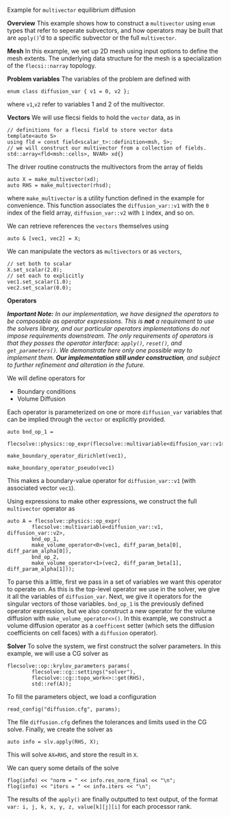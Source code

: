 Example for `multivector` equilibrium diffusion

**Overview**
This example shows how to construct a `multivector` using `enum` types that refer to seperate subvectors, and how operators may be built that are `apply()`'d to a specific subvector or the full `multivector`.

**Mesh**
In this example, we set up 2D mesh using input options to define the mesh extents. The underlying data structure for the mesh is a specialization of the `flecsi::narray` topology.

**Problem variables**
The variables of the problem are defined with

    enum class diffusion_var { v1 = 0, v2 };
where `v1`,`v2` refer to variables 1 and 2 of the multivector.

**Vectors**
We will use flecsi fields to hold the `vector` data, as in

    // definitions for a flecsi field to store vector data
    template<auto S>
    using fld = const field<scalar_t>::definition<msh, S>;
    // we will construct our multivector from a collection of fields.
    std::array<fld<msh::cells>, NVAR> xd{}

The driver routine constructs the multivectors from the array of fields

    auto X = make_multivector(xd);
    auto RHS = make_multivector(rhsd);

where `make_multivector` is a utility function defined in the example for convenience. This function associates the `diffusion_var::v1` with the `0` index of the field array, `diffusion_var::v2` with `1` index, and so on.

We can retrieve references the `vectors` themselves using

    auto & [vec1, vec2] = X;

We can manipulate the vectors as `multivectors` or as `vectors`,

    // set both to scalar
    X.set_scalar(2.0);
    // set each to explicitly
    vec1.set_scalar(1.0);
    vec2.set_scalar(0.0);

**Operators**

***Important Note:** In our implementation, we have designed the operators to be composable as operator expressions. This is **not** a requirement to use the solvers library, and our particular operators implementations do not impose requirements downstream.
The only requirements of operators is that they posses the operator interface: `apply()`, `reset()`, and `get_parameters()`. We demonstrate here only one possible way to implement them.
**Our implementation still under construction**, and subject to further refinement and alteration in the future.*

We will define operators for
 - Boundary conditions
 - Volume Diffusion

Each operator is parameterized on one or more `diffusion_var` variables that can be implied through the `vector` or explicitly provided.

    auto bnd_op_1 =
    		flecsolve::physics::op_expr(flecsolve::multivariable<diffusion_var::v1>,
    	                                make_boundary_operator_dirichlet(vec1),
    	                                make_boundary_operator_pseudo(vec1)

This makes a boundary-value operator for `diffusion_var::v1` (with associated vector `vec1`).

Using expressions to make other expressions, we construct the full `multivector` operator as

    auto A = flecsolve::physics::op_expr(
    		flecsolve::multivariable<diffusion_var::v1, diffusion_var::v2>,
    		bnd_op_1,
    		make_volume_operator<0>(vec1, diff_param_beta[0], diff_param_alpha[0]),
    		bnd_op_2,
    		make_volume_operator<1>(vec2, diff_param_beta[1], diff_param_alpha[1]));

To parse this a little, first we pass in a set of variables we want this operator to operate on. As this is the top-level operator we use in the solver, we give it all the variables of `diffusion_var`.
Next, we give it operators for the singular vectors of those variables. `bnd_op_1` is the previously defined operator expression, but we also construct a new operator for the volume diffusion with `make_volume_operator<>()`.
In this example, we construct a volume diffusion operator as a `coefficent` setter (which sets the diffusion coefficients on cell faces) with a `diffusion` operator).

**Solver**
To solve the system, we first construct the solver parameters. In this example, we will use a CG solver as

    flecsolve::op::krylov_parameters params(
    		flecsolve::cg::settings("solver"),
    		flecsolve::cg::topo_work<>::get(RHS),
    		std::ref(A));
To fill the parameters object, we load a configuration

    read_config("diffusion.cfg", params);
The file `diffusion.cfg` defines the tolerances and limits used in the CG solve.
Finally, we create the solver as

    auto info = slv.apply(RHS, X);
This will solve `AX=RHS`, and store the result in `X`.

We can query some details of the solve

    flog(info) << "norm = " << info.res_norm_final << "\n";
    flog(info) << "iters = " << info.iters << "\n";

The results of the `apply()` are finally outputted to text output, of the format
`var: i, j, k, x, y, z, value[k][j][i]`
for each processor rank.

